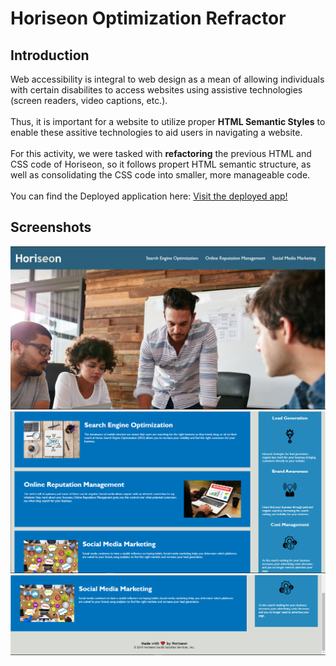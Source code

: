 # Horiseon Optimization Refractor
## Introduction
Web accessibility is integral to web design as a mean of allowing individuals with certain disabilites to access websites using assistive technologies (screen readers, video captions, etc.). 
<br>
<br>
Thus, it is important for a website to utilize proper <strong>HTML Semantic Styles</strong> to enable these assitive technologies to aid users in navigating a website. 
<br>
<br>
For this activity, we were tasked with <strong>refactoring</strong> the previous HTML and CSS code of Horiseon, so it follows propert HTML semantic structure, as well as consolidating the CSS code into smaller, more manageable code.
<br>
<br>
You can find the Deployed application here: [Visit the deployed app!](https://cagatin.github.io/Horiseon/) 
## Screenshots
![](assets/images/overview.PNG) <br>
![](assets/images/main-site.PNG)<br>
![](assets/images/footer.PNG)<br>